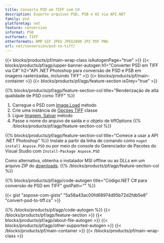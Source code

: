 ```yaml
---
title: Converta PSD em TIFF com C#
description: Exporte arquivos PSD, PSB e AI via API.NET
family: psd
platformtag: net
feature: conversion
informat: PSD
outformat: TIFF
otherformats: BMP GIF JPEG JPEG2000 JP2 PDF PNG
url: net/conversion/psd-to-tiff/
---
```


{{< blocks/products/pf/main-wrap-class isAutogenPage="true" >}}
{{< blocks/products/pf/agp/upper-banner-autogen h1="Converter PSD em TIFF via C#" h2="API .NET Photoshop para conversão de PSD e PSB em imagens rasterizadas, incluindo TIFF" >}}
{{< blocks/products/pf/main-container >}}
{{< blocks/products/pf/agp/feature-section isGrey="true" >}}

{{% blocks/products/pf/agp/feature-section-col title="Renderização de alta qualidade de PSD como TIFF" %}}
1. Carregue o PSD com [Image.Load](https://apireference.aspose.com/psd/net/aspose.psd/image/methods/load/index) método
1. Crie uma instância de [Opções TIFF](https://apireference.aspose.com/psd/net/aspose.psd.imageoptions/tiffoptions) classe
1. Ligue [Imagem. Salvar](https://apireference.aspose.com/psd/net/aspose.psd/image/methods/save/index) método
1. Passe o nome do arquivo de saída e o objeto de tiffOptions
{{% /blocks/products/pf/agp/feature-section-col %}}

{{% blocks/products/pf/agp/feature-section-col title="Comece a usar a API .NET Photoshop" %}}
Instale a partir da linha de comando como ```nuget install Aspose.PSD``` ou por meio do console do Gerenciador de Pacotes do Visual Studio com ```Install-Package Aspose.PSD```

Como alternativa, obtenha o instalador MSI offline ou as DLLs em um arquivo ZIP do [downloads](https://releases.aspose.com/psd/net).
{{% /blocks/products/pf/agp/feature-section-col %}}

{{% blocks/products/pf/agp/code-autogen title="Código.NET C# para conversão de PSD em TIFF" gistPath="" %}}

{{< gist "aspose-com-gists" "5a58a43ac00fd68974d95b72d2fdb5e8" "convert-psd-to-tiff.cs" >}}

{{% /blocks/products/pf/agp/code-autogen %}}
{{< /blocks/products/pf/agp/feature-section >}}
{{< blocks/products/pf/agp/about-file-autogen >}}
{{< blocks/products/pf/agp/other-supported-autogen >}}
{{< /blocks/products/pf/main-container >}}
{{< /blocks/products/pf/main-wrap-class >}}
